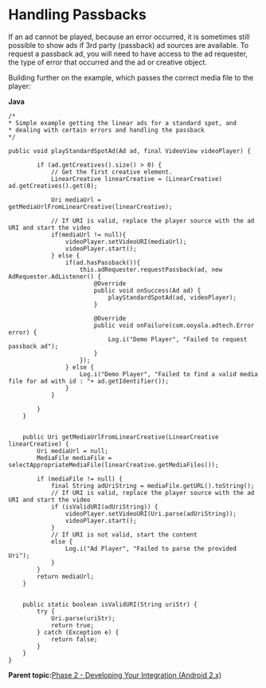 # Handling Passbacks

If an ad cannot be played, because an error occurred, it is sometimes still possible to show ads if 3rd party \(passback\) ad sources are available. To request a passback ad, you will need to have access to the ad requester, the type of error that occurred and the ad or creative object.

Building further on the example, which passes the correct media file to the player:

**Java**

```
/*
* Simple example getting the linear ads for a standard spot, and
* dealing with certain errors and handling the passback 
*/

public void playStandardSpotAd(Ad ad, final VideoView videoPlayer) {

        if (ad.getCreatives().size() > 0) {
            // Get the first creative element.
            LinearCreative linearCreative = (LinearCreative) ad.getCreatives().get(0);

            Uri mediaUrl = getMediaUrlFromLinearCreative(linearCreative);

            // If URI is valid, replace the player source with the ad URI and start the video
            if(mediaUrl != null){
                videoPlayer.setVideoURI(mediaUrl);
                videoPlayer.start();
            } else {
                if(ad.hasPassback()){
                    this.adRequester.requestPassback(ad, new AdRequester.AdListener() {
                        @Override
                        public void onSuccess(Ad ad) {
                            playStandardSpotAd(ad, videoPlayer);
                        }

                        @Override
                        public void onFailure(com.ooyala.adtech.Error error) {
                            Log.i("Demo Player", "Failed to request passback ad");
                        }
                    });
                } else {
                    Log.i("Demo Player", "Failed to find a valid media file for ad with id : "+ ad.getIdentifier());
                }
            }

        }
    }


    public Uri getMediaUrlFromLinearCreative(LinearCreative linearCreative) {
        Uri mediaUrl = null;
        MediaFile mediaFile = selectAppropriateMediaFile(linearCreative.getMediaFiles());

        if (mediaFile != null) {
            final String adUriString = mediaFile.getURL().toString();
            // If URI is valid, replace the player source with the ad URI and start the video
            if (isValidURI(adUriString)) {
                videoPlayer.setVideoURI(Uri.parse(adUriString));
                videoPlayer.start();
            }
            // If URI is not valid, start the content
            else {
                Log.i("Ad Player", "Failed to parse the provided Uri");
            }
        }
        return mediaUrl;
    }


    public static boolean isValidURI(String uriStr) {
        try {
            Uri.parse(uriStr);
            return true;
        } catch (Exception e) {
            return false;
        }
    }
}
```

**Parent topic:**[Phase 2 - Developing Your Integration \(Android 2.x\)](../../../oadtech/ad_serving/dg/android_2_phase2.md)

